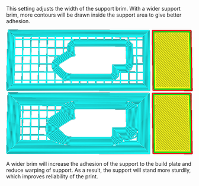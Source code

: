 This setting adjusts the width of the support brim. With a wider support brim, more contours will be drawn inside the support area to give better adhesion.

![2mm width](../images/support_brim_2mm.png)
![4mm width](../images/support_brim_4mm.png)

A wider brim will increase the adhesion of the support to the build plate and reduce warping of support. As a result, the support will stand more sturdily, which improves reliability of the print.
